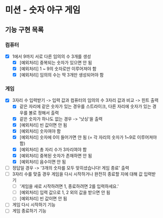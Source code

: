 # 미션 - 숫자 야구 게임

## 기능 구현 목록
### 컴퓨터
- [x] 1에서 9까지 서로 다른 임의의 수 3개를 생성 
    - [x] [예외처리] 중복되는 숫자가 있으면 안 됨
    - [x] [예외처리] 1 ~ 9의 숫자로만 이루어져야 함
    - [x] [예외처리] 임의의 수는 딱 3개만 생성되어야 함

### 게임
- [x] 3자리 수 입력받기 -> 입력 값과 컴퓨터의 임의의 수 3자리 값과 비교 -> 힌트 출력
    - [x] 같은 자리에 같은 숫자가 있는 경우를 스트라이크, 다른 자리에 숫자가 있는 경우를 볼로 정해서 출력
    - [x] 같은 숫자가 하나도 없는 경우 -> '낫싱'을 출력
    - [x] [예외처리] 빈 값이면 안 됨
    - [x] [예외처리] 숫자여야 함
    - [x] [예외처리] 숫자에 0이 들어가면 얀 됨 (= 각 자리의 숫자가 1~9로 이루어져야 함)
    - [x] [예외처리] 총 자리 수가 3자리여야 함
    - [x] [예외처리] 중복된 숫자가 존재하면 안 됨
    - [x] [예외처리] 음수이면 안 됨
- [ ] 정답일 경우 -> '3개의 숫자를 모두 맞히셨습니다! 게임 종료' 출력
- [ ] 3자리 수를 맞출 경우 게임을 다시 시작하거나 완전히 종료할 지에 대해 값 입력받기
    - [ ] '게임을 새로 시작하려면 1, 종료하려면 2를 입력하세요.'
    - [ ] [예외처리] 입력 값으로 1, 2 외의 값을 받으면 안 됨
    - [ ] [예외처리] 빈 값이면 안 됨
- [ ] 게임 다시 시작하기 기능
- [ ] 게임 종료하기 기능 
